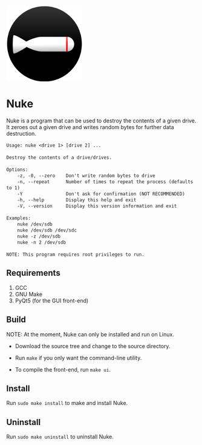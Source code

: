 <img src="img/Nuke.png" alt="Nuke Logo" width=200 height=200/>

# Nuke

Nuke is a program that can be used to destroy the contents of a given
drive. It zeroes out a given drive and writes random bytes for further
data destruction.

```
Usage: nuke <drive 1> [drive 2] ...

Destroy the contents of a drive/drives.

Options:
    -z, -0, --zero    Don't write random bytes to drive
    -n, --repeat      Number of times to repeat the process (defaults to 1)
    -Y                Don't ask for confirmation (NOT RECOMMENDED)
    -h, --help        Display this help and exit
    -V, --version     Display this version information and exit

Examples:
    nuke /dev/sdb
    nuke /dev/sdb /dev/sdc
    nuke -z /dev/sdb
    nuke -n 2 /dev/sdb

NOTE: This program requires root privileges to run.
```

## Requirements

1. GCC
2. GNU Make
3. PyQt5 (for the GUI front-end)

## Build

NOTE: At the moment, Nuke can only be installed and run on Linux.

* Download the source tree and change to the source directory.

* Run `make` if you only want the command-line utility.

* To compile the front-end, run `make ui`.

## Install

Run `sudo make install` to make and install Nuke.

## Uninstall

Run `sudo make uninstall` to uninstall Nuke.
